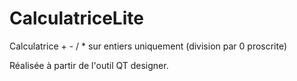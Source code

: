 # CalculatriceLite
Calculatrice + - / * sur entiers uniquement (division par 0 proscrite)

Réalisée à partir de l'outil QT designer.
